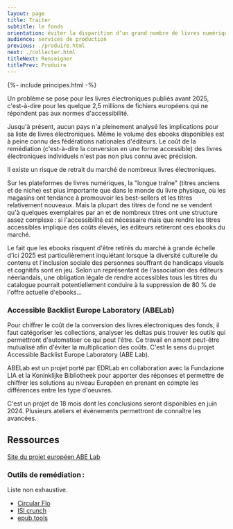 ```yaml
---
layout: page
title: Traiter
subtitle: le fonds
orientation: éviter la disparition d’un grand nombre de livres numériques
audience: services de production
previous: ./produire.html
next: ./collecter.html
titleNext: Renseigner
titlePrev: Produire
---
```


<div markdown="1" id="principes">

{%- include principes.html -%}

Un problème se pose pour les livres électroniques publiés avant 2025, c'est-à-dire pour les quelque 2,5 millions de fichiers européens qui ne répondent pas aux normes d'accessibilité.

Jusqu'à présent, aucun pays n'a pleinement analysé les implications pour sa liste de livres électroniques. Même le volume des ebooks disponibles est à peine connu des fédérations nationales d'éditeurs. Le coût de la remédiation (c'est-à-dire la conversion en une forme accessible) des livres électroniques individuels n'est pas non plus connu avec précision.

Il existe un risque de retrait du marché de nombreux livres électroniques.

Sur les plateformes de livres numériques, la "longue traîne" (titres anciens et de niche) est plus importante que dans le monde du livre physique, où les magasins ont tendance à promouvoir les best-sellers et les titres relativement nouveaux. Mais la plupart des titres de fond ne se vendent qu'à quelques exemplaires par an et de nombreux titres ont une structure assez complexe&#8239;: si l'accessibilité est nécessaire mais que rendre les titres accessibles implique des coûts élevés, les éditeurs retireront ces ebooks du marché.

Le fait que les ebooks risquent d'être retirés du marché à grande échelle d'ici 2025 est particulièrement inquiétant lorsque la diversité culturelle du contenu et l'inclusion sociale des personnes souffrant de handicaps visuels et cognitifs sont en jeu. Selon un représentant de l'association des éditeurs néerlandais, une obligation légale de rendre accessibles tous les titres du catalogue pourrait potentiellement conduire à la suppression de 80 % de l'offre actuelle d'ebooks…

### Accessible Backlist Europe Laboratory (ABELab)

Pour chiffrer le coût de la conversion des livres électroniques des fonds, il faut catégoriser les collections, analyser les deltas puis trouver les outils qui permettront d'automatiser ce qui peut l'être. Ce travail en amont peut-être mutualisé afin d'éviter la multiplication des coûts. C'est le sens du projet <span lang="en">Accessible Backlist Europe Laboratory</span> (ABE Lab).

ABELab est un projet porté par EDRLab en collaboration avec la <span lang="it">Fundazione LIA</span> et la <span lang="nl">Koninklijke Bibliotheek</span> pour apporter des réponses et permettre de chiffrer les solutions au niveau Européen en prenant en compte les différences entre les type d'oeuvres.

C'est un projet de 18 mois dont les conclusions seront disponibles en juin 2024. Plusieurs ateliers et événements permettront de connaître les avancées.

</div>

<section  class="ressources" markdown="1">

<h2>Ressources</h2>

<a href="https://www.abelab.eu" class="link color_orange">Site du projet européen ABE Lab</a>

<h3>Outils de remédiation&#8239;:</h3>

Liste non exhaustive.

<ul>

<li>
<a href="https://www.circularsoftware.com/" class="link color_orange">Circular Flo</a>
</li>

<li>
<a href="https://www.isicrunch.com/news/" class="link color_orange">ISI crunch</a>
</li>

<li>
<a href="https://epub.tools/" class="link color_orange">epub.tools</a>
</li>

</ul>
</section>